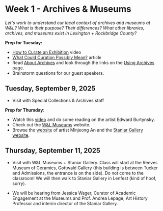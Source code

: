 # Week 1 - Archives & Museums 

*Let's work to understand our local context of archives and museums at W&L? What is their purpose? Their differences? What other libraries, archives, and museums exist in Lexington + Rockbridge County?*

**Prep for Tuesday:**

* [How to Curate an Exhibition](https://www.youtube.com/watch?v=yDaY6KraDW0) video
* [What Could Curation Possibly Mean?](https://blogs.loc.gov/thesignal/2014/03/what-could-curation-possibly-mean/) article
* Read [About Archives](https://www2.archivists.org/about-archives) and look through the links on the [Using Archives](https://www2.archivists.org/usingarchives/) page. 
* Brainstorm questions for our guest speakers.


## Tuesday, September 9, 2025

* Visit with Special Collections & Archives staff 


**Prep for Thursday:**

* Watch this [video](https://www.youtube.com/watch?v=8mMKvYmZpgQ&t=149s) and do some reading on the artist Edward Burtynsky. 
* Check out the [W&L Museums](https://www.wlu.edu/academics/libraries-and-museums/art-museum-and-galleries]) website. 
* Browse the [website](https://myartda.com/) of artist Minjeong An and the [Staniar Gallery website](https://www.wlu.edu/staniar-gallery?utm_source=my).


## Thursday, September 11, 2025

* Visit with W&L Museums + Staniar Gallery. Class will start at the Reeves Museum of Ceramics, Gottwald Gallery (this building is between Tucker and Admissions, the entrance is on the side). Do not come to the classroom! We will then walk to Staniar Gallery in Lenfest (kind of hoof, sorry). 

* We will be hearing from Jessica Wager, Curator of Academic Engagement at the Museums and Prof. Andrea Lepage, Art History Professor and interim director of the Staniar Gallery. 



